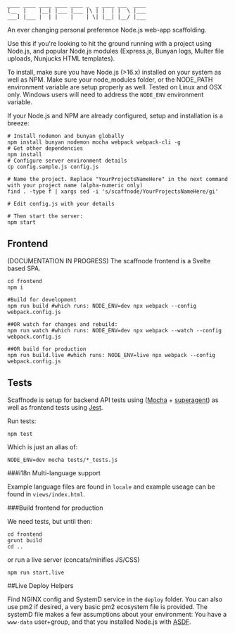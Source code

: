     ____ ____ ____ ____ ____ _  _ ____ ___  ____
    [__  |    |__| |___ |___ |\ | |  | |  \ |___
    ___] |___ |  | |    |    | \| |__| |__/ |___

An ever changing personal preference Node.js web-app scaffolding.

Use this if you're looking to hit the ground running with a project using Node.js, and popular Node.js modules (Express.js, Bunyan logs, Multer file uploads, Nunjucks HTML templates).

To install, make sure you have Node.js (>16.x) installed on your system as well as NPM. Make sure your node_modules folder, or the NODE_PATH environment variable are setup properly as well. Tested on Linux and OSX only. Windows users will need to address the `NODE_ENV` environment variable.

If your Node.js and NPM are already configured, setup and installation is a breeze:

    # Install nodemon and bunyan globally
    npm install bunyan nodemon mocha webpack webpack-cli -g
    # Get other dependencies
    npm install
    # Configure server environment details
    cp config.sample.js config.js

    # Name the project. Replace "YourProjectsNameHere" in the next command with your project name (alpha-numeric only)
    find . -type f | xargs sed -i 's/scaffnode/YourProjectsNameHere/gi'

    # Edit config.js with your details

    # Then start the server:
    npm start

## Frontend

(DOCUMENTATION IN PROGRESS) The scaffnode frontend is a Svelte based SPA.

    cd frontend
    npm i
    
    #Build for development
    npm run build #which runs: NODE_ENV=dev npx webpack --config webpack.config.js
    
    ##OR watch for changes and rebuild:
    npm run watch #which runs: NODE_ENV=dev npx webpack --watch --config webpack.config.js

    ##OR build for production
    npm run build.live #which runs: NODE_ENV=live npx webpack --config webpack.config.js
    

## Tests

Scaffnode is setup for backend API tests using ([Mocha](http://mochajs.org/) + [superagent](http://visionmedia.github.io/superagent/)) as well as frontend tests using [Jest](https://facebook.github.io/jest/).

Run tests:

    npm test

Which is just an alias of:

    NODE_ENV=dev mocha tests/*_tests.js

###i18n Multi-language support

Example language files are found in `locale` and example useage can be found in `views/index.html`.

###Build frontend for production

We need tests, but until then:

    cd frontend
    grunt build
    cd ..

or run a live server (concats/minifies JS/CSS)

    npm run start.live

##Live Deploy Helpers

Find NGINX config and SystemD service in the `deploy` folder. You can also use pm2 if desired, a very basic pm2 ecosystem file is provided. The systemD file makes a few assumptions about your environment: You have a `www-data` user+group, and that you installed Node.js with [ASDF](https://asdf-vm.com).